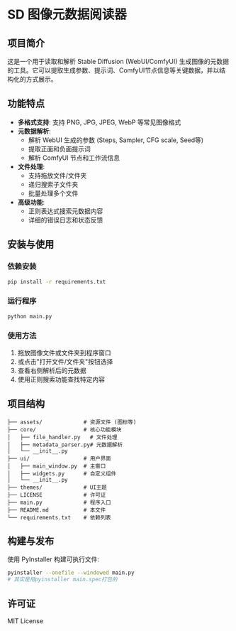 # SD 图像元数据阅读器

## 项目简介

这是一个用于读取和解析 Stable Diffusion (WebUI/ComfyUI) 生成图像的元数据的工具。它可以提取生成参数、提示词、ComfyUI节点信息等关键数据，并以结构化的方式展示。

## 功能特点

- **多格式支持**: 支持 PNG, JPG, JPEG, WebP 等常见图像格式
- **元数据解析**:
  - 解析 WebUI 生成的参数 (Steps, Sampler, CFG scale, Seed等)
  - 提取正面和负面提示词
  - 解析 ComfyUI 节点和工作流信息
- **文件处理**:
  - 支持拖放文件/文件夹
  - 递归搜索子文件夹
  - 批量处理多个文件
- **高级功能**:
  - 正则表达式搜索元数据内容
  - 详细的错误日志和状态反馈

## 安装与使用

### 依赖安装
```bash
pip install -r requirements.txt
```

### 运行程序
```bash
python main.py
```

### 使用方法
1. 拖放图像文件或文件夹到程序窗口
2. 或点击"打开文件/文件夹"按钮选择
3. 查看右侧解析后的元数据
4. 使用正则搜索功能查找特定内容

## 项目结构
```
├── assets/             # 资源文件 (图标等)
├── core/               # 核心功能模块
│   ├── file_handler.py   # 文件处理
│   ├── metadata_parser.py# 元数据解析
│   └── __init__.py
├── ui/                 # 用户界面
│   ├── main_window.py  # 主窗口
│   ├── widgets.py      # 自定义组件
│   └── __init__.py
├── themes/             # UI主题
├── LICENSE             # 许可证
├── main.py             # 程序入口
├── README.md           # 本文件
└── requirements.txt    # 依赖列表
```

## 构建与发布

使用 PyInstaller 构建可执行文件:
```bash
pyinstaller --onefile --windowed main.py
# 其实是用pyinstaller main.spec打包的
```

## 许可证

MIT License
